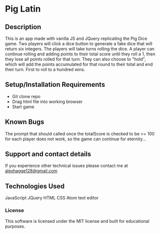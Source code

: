 # Pig Latin


## Description

This is an app made with vanilla JS and JQuery replicating the Pig Dice game. Two players will click a dice button to generate a fake dice that will return six integers. The players will take turns rolling the dice. A player can continue rolling and adding points to their total score until they roll a 1, then they lose all points rolled for that turn. They can also choose to "hold", which will add the points accumulated for that round to their total and end their turn. First to roll to a hundred wins.


## Setup/Installation Requirements

* Git clone repo
* Drag html file into working browser
* Start game


## Known Bugs

The prompt that should called once the totalScore is checked to be >= 100 for each player does not work, so the game can continue for eternity...

## Support and contact details
 If you experience other technical issues please contact me at alexhagge128@gmail.com


## Technologies Used

JavaScript
JQuery
HTML
CSS
Atom text editor

### License

This software is licensed under the MIT license and built for educational purposes.
